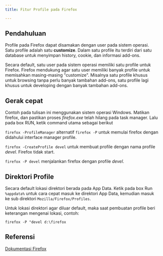 ```yaml
---
title: Fitur Profile pada Firefox

---
```


## Pendahuluan

Profile pada Firefox dapat disamakan dengan user pada sistem operasi. 
Satu profile adalah satu **customize**. Dalam satu profile itu terdiri dari satu 
database untuk menyimpan history, cookie, dan informasi add-ons.

Secara default, satu user pada sistem operasi memiliki satu profile untuk
Firefox. Firefox mendukung agar satu user memiliki banyak profile untuk memisahkan
masing-masing "customize". Misalnya satu profile khusus untuk browsing tanpa
perlu banyak tambahan add-ons, satu profile lagi khusus untuk developing
dengan banyak tambahan add-ons.

## Gerak cepat

Contoh pada tulisan ini menggunakan sistem operasi Windows. Matikan firefox,
dan pastikan proses *firefox.exe* telah hilang pada task manager. 
Lalu pada box RUN, ketik command utama sebagai berikut 

```firefox -ProfileManager```
alternatif
 ```firefox -P```
untuk memulai firefox dengan didahului interface manager profile.


```firefox -CreateProfile devel```
untuk membuat profile dengan nama profile *devel*. Firefox tidak start.

```firefox -P devel```
menjalankan firefox dengan profile *devel*. 

## Direktori Profile

Secara default lokasi direktori berada pada App Data. Ketik pada box Run
```%appdata%``` untuk cara cepat masuk ke direktori App Data,
kemudian masuk ke sub direktori ```Mozilla/Firefox/Profiles```.

Untuk lokasi direktori agar diluar default, maka saat pembuatan profile beri keterangan 
mengenai lokasi, contoh:

```firefox -P "devel d:\firefox```

## Referensi

[Dokumentasi Firefox][1]

[1]:https://developer.mozilla.org/en-US/docs/Mozilla/Command_Line_Options